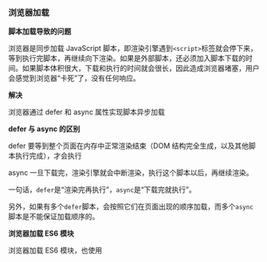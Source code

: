 ### 浏览器加载

**脚本加载导致的问题**

浏览器是同步加载 JavaScript 脚本，即渲染引擎遇到`<script>`标签就会停下来，等到执行完脚本，再继续向下渲染。如果是外部脚本，还必须加入脚本下载的时间。如果脚本体积很大，下载和执行的时间就会很长，因此造成浏览器堵塞，用户会感觉到浏览器“卡死”了，没有任何响应。

**解决**

浏览器通过 defer 和 async 属性实现脚本异步加载

**defer 与 async 的区别**

defer 要等到整个页面在内存中正常渲染结束（DOM 结构完全生成，以及其他脚本执行完成），才会执行

async 一旦下载完，渲染引擎就会中断渲染，执行这个脚本以后，再继续渲染。

一句话，`defer`是“渲染完再执行”，`async`是“下载完就执行”。

另外，如果有多个`defer`脚本，会按照它们在页面出现的顺序加载，而多个`async`脚本是不能保证加载顺序的。

**浏览器加载 ES6 模块**

浏览器加载 ES6 模块，也使用<script>标签，但是要加入 type="module"属性。

```html
<script type="module" src="./foo.js"></script>
```

浏览器对于带有 type="module"的<script>，都是异步加载，不会造成堵塞浏览器，即等到整个页面渲染完，再执行模块脚本，等同于打开了<script>标签的 defer 属性。

- 代码是在模块作用域之中运行，而不是在全局作用域运行。模块内部的顶层变量，外部不可见。
- 模块脚本自动采用严格模式，不管有没有声明`use strict`。
- 模块之中，可以使用`import`命令加载其他模块（`.js`后缀不可省略，需要提供绝对 URL 或相对 URL），也可以使用`export`命令输出对外接口。
- 模块之中，顶层的`this`关键字返回`undefined`，而不是指向`window`。也就是说，在模块顶层使用`this`关键字，是无意义的。
- 同一个模块如果加载多次，将只执行一次。

利用顶层的 this 等于 undefined 这个语法点，可以侦测当前代码是否在 ES6 模块之中。

### ES6 模块与 CommonJS 模块的差异

- CommonJS 模块输出的是一个值的拷贝，ES6 模块输出的是值的引用。
- CommonJS 模块是运行时加载，ES6 模块是编译时输出接口。
- CommonJS 模块的`require()`是同步加载模块，ES6 模块的`import`命令是异步加载，有一个独立的模块依赖的解析阶段。

### Node.js 的模块加载方法

从 Node.js v13.2 版本开始，Node.js 已经默认打开了 ES6 模块支持。

Node.js 要求 ES6 模块采用.mjs 后缀文件名。

如果不希望将后缀名改成.mjs，可以在项目的 package.json 文件中，指定 type 字段为 module。如果这时还要使用 CommonJS 模块，那么需要将 CommonJS 脚本的后缀名都改成.cjs。

**package.json 的 main 字段**

package.json 文件有两个字段可以指定模块的入口文件：main 和 exports。比较简单的模块，可以只使用 main 字段，指定模块加载的入口文件。

**package.json 的 main 字段**

exports 字段的优先级高于 main 字段。

exports 字段的别名如果是.，就代表模块的主入口，优先级高于 main 字段，并且可以直接简写成 exports 字段的值。

**CommonJS 模块加载 ES6 模块**

CommonJS 的 require()命令不能加载 ES6 模块，会报错，只能使用 import()这个方法加载。

require()不支持 ES6 模块的一个原因是，它是同步加载

**ES6 模块加载 CommonJS 模块**

ES6 模块的 import 命令可以加载 CommonJS 模块，但是只能整体加载，不能只加载单一的输出项。

### 循环加载

a脚本的执行依赖b脚本，而b脚本的执行又依赖a脚本

### 面试题

##### 脚本下载 defer 与 async 的区别

##### ES6 模块与 CommonJS 模块的差异

##### 循环加载